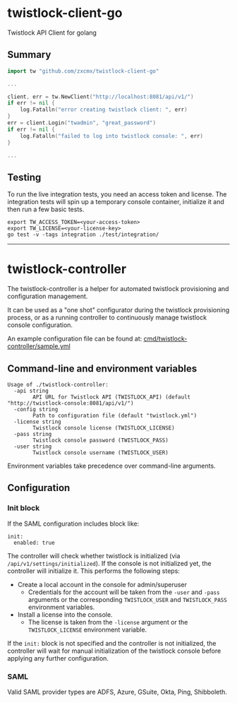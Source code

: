 # twistlock-client-go
Twistlock API Client for golang

## Summary

```go
import tw "github.com/zxcmx/twistlock-client-go"

...

client, err = tw.NewClient("http://localhost:8081/api/v1/")
if err != nil {
	log.Fatalln("error creating twistlock client: ", err)
}
err = client.Login("twadmin", "great_password")
if err != nil {
	log.Fatalln("failed to log into twistlock console: ", err)
}

...

```

## Testing

To run the live integration tests, you need an access token and license. The 
integration tests will spin up a temporary console container, initialize it and 
then run a few basic tests.

```
export TW_ACCESS_TOKEN=<your-access-token>
export TW_LICENSE=<your-license-key>
go test -v -tags integration ./test/integration/
```

---

# twistlock-controller

The twistlock-controller is a helper for automated twistlock provisioning and
configuration management.

It can be used as a "one shot" configurator during the twistlock provisioning 
process, or as a running controller to continuously manage twistlock console 
configuration.

An example configuration file can be found at: 
[cmd/twistlock-controller/sample.yml](cmd/twistlock-controller/sample.yml)

## Command-line and environment variables

```
Usage of ./twistlock-controller:
  -api string
    	API URL for Twistlock API (TWISTLOCK_API) (default "http://twistlock-console:8081/api/v1/")
  -config string
    	Path to configuration file (default "twistlock.yml")
  -license string
    	Twistlock console license (TWISTLOCK_LICENSE)
  -pass string
    	Twistlock console password (TWISTLOCK_PASS)
  -user string
    	Twistlock console username (TWISTLOCK_USER)
```

Environment variables take precedence over command-line arguments.

## Configuration

### Init block

If the SAML configuration includes block like:

```
init:
  enabled: true
```

The controller will check whether twistlock is initialized (via 
`/api/v1/settings/initialized`). If the console is not initialized yet, the 
controller will initialize it. This performs the following steps:

* Create a local account in the console for admin/superuser
  * Credentials for the account will be taken from the `-user` and `-pass`
    arguments or the corresponding `TWISTLOCK_USER` and `TWISTLOCK_PASS`
    environment variables.
* Install a license into the console. 
  * The license is taken from the `-license` argument or the 
    `TWISTLOCK_LICENSE` environment variable.

If the `init:` block is not specified and the controller is not initialized,
the controller will wait for manual initialization of the twistlock console
before applying any further configuration.

### SAML

Valid SAML provider types are ADFS, Azure, GSuite, Okta, Ping, Shibboleth.



